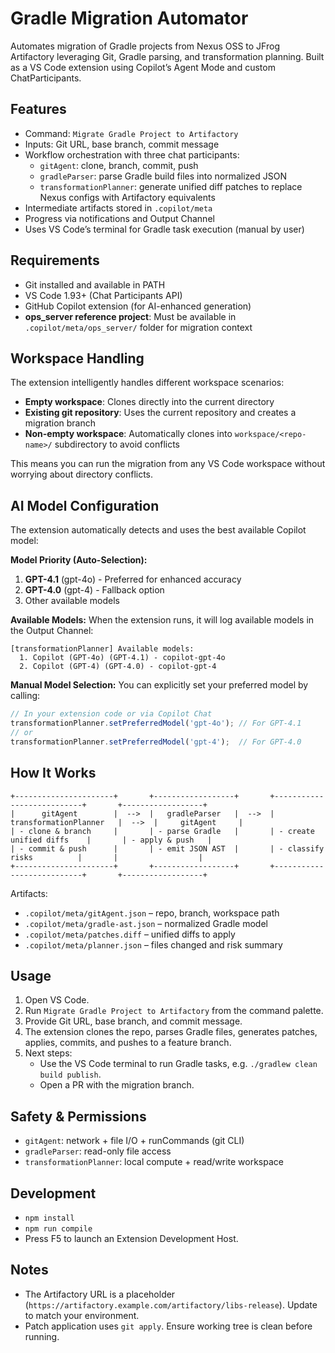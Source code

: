 # Gradle Migration Automator

Automates migration of Gradle projects from Nexus OSS to JFrog Artifactory leveraging Git, Gradle parsing, and transformation planning. Built as a VS Code extension using Copilot’s Agent Mode and custom ChatParticipants.

## Features
- Command: `Migrate Gradle Project to Artifactory`
- Inputs: Git URL, base branch, commit message
- Workflow orchestration with three chat participants:
  - `gitAgent`: clone, branch, commit, push
  - `gradleParser`: parse Gradle build files into normalized JSON
  - `transformationPlanner`: generate unified diff patches to replace Nexus configs with Artifactory equivalents
- Intermediate artifacts stored in `.copilot/meta`
- Progress via notifications and Output Channel
- Uses VS Code’s terminal for Gradle task execution (manual by user)

## Requirements
- Git installed and available in PATH
- VS Code 1.93+ (Chat Participants API)
- GitHub Copilot extension (for AI-enhanced generation)
- **ops_server reference project**: Must be available in `.copilot/meta/ops_server/` folder for migration context

## Workspace Handling
The extension intelligently handles different workspace scenarios:

- **Empty workspace**: Clones directly into the current directory
- **Existing git repository**: Uses the current repository and creates a migration branch
- **Non-empty workspace**: Automatically clones into `workspace/<repo-name>/` subdirectory to avoid conflicts

This means you can run the migration from any VS Code workspace without worrying about directory conflicts.

## AI Model Configuration

The extension automatically detects and uses the best available Copilot model:

**Model Priority (Auto-Selection):**
1. **GPT-4.1** (gpt-4o) - Preferred for enhanced accuracy
2. **GPT-4.0** (gpt-4) - Fallback option
3. Other available models

**Available Models:**
When the extension runs, it will log available models in the Output Channel:
```
[transformationPlanner] Available models:
  1. Copilot (GPT-4o) (GPT-4.1) - copilot-gpt-4o
  2. Copilot (GPT-4) (GPT-4.0) - copilot-gpt-4
```

**Manual Model Selection:**
You can explicitly set your preferred model by calling:
```typescript
// In your extension code or via Copilot Chat
transformationPlanner.setPreferredModel('gpt-4o'); // For GPT-4.1
// or
transformationPlanner.setPreferredModel('gpt-4');  // For GPT-4.0
```

## How It Works

```
+----------------------+       +------------------+       +---------------------------+       +------------------+
|      gitAgent        |  -->  |   gradleParser   |  -->  |   transformationPlanner   |  -->  |     gitAgent     |
| - clone & branch     |       | - parse Gradle   |       | - create unified diffs    |       | - apply & push   |
| - commit & push      |       | - emit JSON AST  |       | - classify risks          |       |                  |
+----------------------+       +------------------+       +---------------------------+       +------------------+
```

Artifacts:
- `.copilot/meta/gitAgent.json` – repo, branch, workspace path
- `.copilot/meta/gradle-ast.json` – normalized Gradle model
- `.copilot/meta/patches.diff` – unified diffs to apply
- `.copilot/meta/planner.json` – files changed and risk summary

## Usage
1. Open VS Code.
2. Run `Migrate Gradle Project to Artifactory` from the command palette.
3. Provide Git URL, base branch, and commit message.
4. The extension clones the repo, parses Gradle files, generates patches, applies, commits, and pushes to a feature branch.
5. Next steps:
   - Use the VS Code terminal to run Gradle tasks, e.g. `./gradlew clean build publish`.
   - Open a PR with the migration branch.

## Safety & Permissions
- `gitAgent`: network + file I/O + runCommands (git CLI)
- `gradleParser`: read-only file access
- `transformationPlanner`: local compute + read/write workspace

## Development
- `npm install`
- `npm run compile`
- Press F5 to launch an Extension Development Host.

## Notes
- The Artifactory URL is a placeholder (`https://artifactory.example.com/artifactory/libs-release`). Update to match your environment.
- Patch application uses `git apply`. Ensure working tree is clean before running.